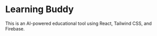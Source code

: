 # Learning Buddy  
This is an AI-powered educational tool using React, Tailwind CSS, and Firebase.  
